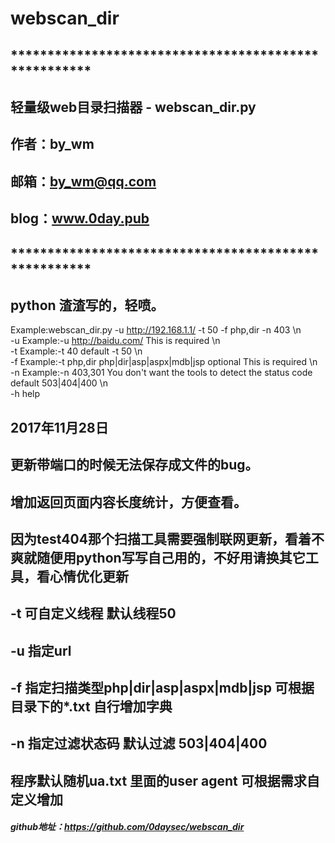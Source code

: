 # webscan_dir
## *****************************************************
## 
##            轻量级web目录扫描器 - webscan_dir.py
##            作者：by_wm
##            邮箱：by_wm@qq.com
##            blog：www.0day.pub
## 
## *****************************************************

## python 渣渣写的，轻喷。

Example:webscan_dir.py -u http://192.168.1.1/ -t 50 -f php,dir -n 403 \n \
-u     Example:-u http://baidu.com/  This is required \n \
-t     Example:-t 40   default -t 50 \n \
-f     Example:-t php,dir    php|dir|asp|aspx|mdb|jsp optional This is required \n \
-n     Example:-n 403,301   You don't want the tools to detect the status code default 503|404|400 \n \
-h     help

## 2017年11月28日
## 更新带端口的时候无法保存成文件的bug。
## 增加返回页面内容长度统计，方便查看。
##  因为test404那个扫描工具需要强制联网更新，看着不爽就随便用python写写自己用的，不好用请换其它工具，看心情优化更新
## -t 可自定义线程 默认线程50
## -u 指定url 
## -f 指定扫描类型php|dir|asp|aspx|mdb|jsp  可根据目录下的*.txt 自行增加字典
## -n 指定过滤状态码  默认过滤 503|404|400
## 程序默认随机ua.txt 里面的user agent 可根据需求自定义增加
##### github地址：https://github.com/0daysec/webscan_dir